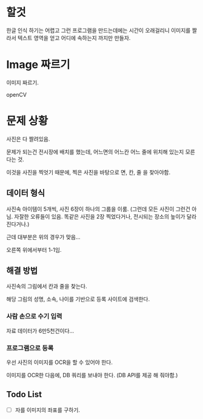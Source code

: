 # 할것

한글 인식 하기는 어렵고 그런 프로그램을 만드는데에는 시간이 오래걸리니 이미지를 짤라서 텍스트 영역을 얻고 어디에 속하는지 까지만 만들자.

# Image 짜르기

이미지 짜르기.

openCV

# 문제 상황
사진은 다 짤려있음.

문제가 되는건 전시장에 배치를 했는데, 어느면의 어느칸 어느 줄에 위치해 있는지 모른다는 것.

이것을 사진을 찍엇기 때문에, 찍은 사진을 바탕으로 면, 칸, 줄 을 찾아야함.

## 데이터 형식
사진속 아이템이 5개씩, 사진 6장이 하나의 그룹을 이룸. (그런데 모든 사진이 그런건 아님. 자잘한 오류들이 있음. 똑같은 사진을 2장 찍었다거나, 전시되는 장소의 높이가 달라진다거나.)

근데 대부분은 위의 경우가 맞음...

오른쪽 위에서부터 1-1임.

## 해결 방법

사진속의 그림에서 칸과 줄을 찾는다.

해당 그림의 성명, 소속, 나이를 기반으로 등록 사이트에 검색한다.

### 사람 손으로 수기 입력

자료 데이터가 6만5천건이다...

### 프로그램으로 등록

우선 사진의 이미지를 OCR을 할 수 있어야 한다.

이미지를 OCR한 다음에, DB 쿼리를 보내야 한다. (DB API를 제공 해 줘야함.)


## Todo List
- [ ] 자를 이미지의 좌표를 구하기.